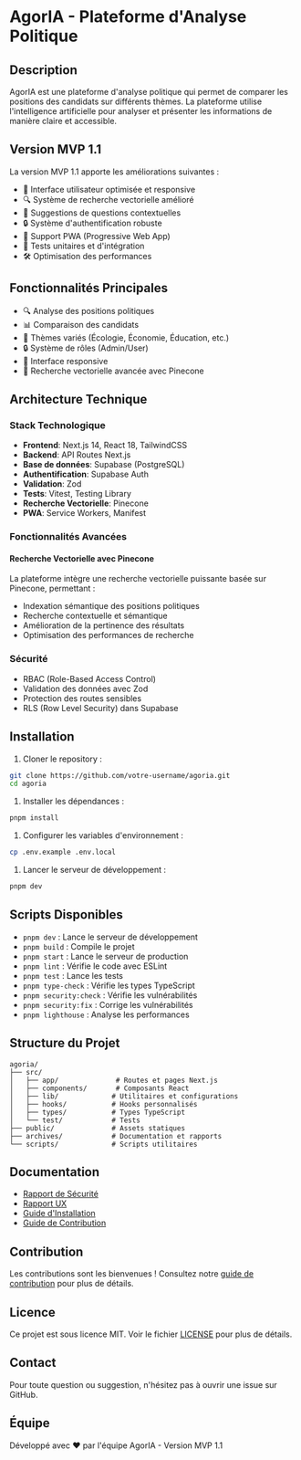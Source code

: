 # AgorIA - Plateforme d'Analyse Politique

## Description

AgorIA est une plateforme d'analyse politique qui permet de comparer les positions des candidats sur différents thèmes. La plateforme utilise l'intelligence artificielle pour analyser et présenter les informations de manière claire et accessible.

## Version MVP 1.1

La version MVP 1.1 apporte les améliorations suivantes :

- 🚀 Interface utilisateur optimisée et responsive
- 🔍 Système de recherche vectorielle amélioré
- 🎯 Suggestions de questions contextuelles
- 🔒 Système d'authentification robuste
- 📱 Support PWA (Progressive Web App)
- 🧪 Tests unitaires et d'intégration
- 🛠️ Optimisation des performances

## Fonctionnalités Principales

- 🔍 Analyse des positions politiques
- 📊 Comparaison des candidats
- 🎯 Thèmes variés (Écologie, Économie, Éducation, etc.)
- 🔒 Système de rôles (Admin/User)
- 📱 Interface responsive
- 🧠 Recherche vectorielle avancée avec Pinecone

## Architecture Technique

### Stack Technologique

- **Frontend**: Next.js 14, React 18, TailwindCSS
- **Backend**: API Routes Next.js
- **Base de données**: Supabase (PostgreSQL)
- **Authentification**: Supabase Auth
- **Validation**: Zod
- **Tests**: Vitest, Testing Library
- **Recherche Vectorielle**: Pinecone
- **PWA**: Service Workers, Manifest

### Fonctionnalités Avancées

#### Recherche Vectorielle avec Pinecone

La plateforme intègre une recherche vectorielle puissante basée sur Pinecone, permettant :

- Indexation sémantique des positions politiques
- Recherche contextuelle et sémantique
- Amélioration de la pertinence des résultats
- Optimisation des performances de recherche

### Sécurité

- RBAC (Role-Based Access Control)
- Validation des données avec Zod
- Protection des routes sensibles
- RLS (Row Level Security) dans Supabase

## Installation

1. Cloner le repository :

```bash
git clone https://github.com/votre-username/agoria.git
cd agoria
```

1. Installer les dépendances :

```bash
pnpm install
```

1. Configurer les variables d'environnement :

```bash
cp .env.example .env.local
```

1. Lancer le serveur de développement :

```bash
pnpm dev
```

## Scripts Disponibles

- `pnpm dev` : Lance le serveur de développement
- `pnpm build` : Compile le projet
- `pnpm start` : Lance le serveur de production
- `pnpm lint` : Vérifie le code avec ESLint
- `pnpm test` : Lance les tests
- `pnpm type-check` : Vérifie les types TypeScript
- `pnpm security:check` : Vérifie les vulnérabilités
- `pnpm security:fix` : Corrige les vulnérabilités
- `pnpm lighthouse` : Analyse les performances

## Structure du Projet

```plaintext
agoria/
├── src/
│   ├── app/              # Routes et pages Next.js
│   ├── components/       # Composants React
│   ├── lib/             # Utilitaires et configurations
│   ├── hooks/           # Hooks personnalisés
│   ├── types/           # Types TypeScript
│   └── test/            # Tests
├── public/              # Assets statiques
├── archives/            # Documentation et rapports
└── scripts/             # Scripts utilitaires
```

## Documentation

- [Rapport de Sécurité](archives/security_check_agoria.md)
- [Rapport UX](archives/ux_check_agoria.md)
- [Guide d'Installation](docs/installation.md)
- [Guide de Contribution](docs/contributing.md)

## Contribution

Les contributions sont les bienvenues ! Consultez notre [guide de contribution](docs/contributing.md) pour plus de détails.

## Licence

Ce projet est sous licence MIT. Voir le fichier [LICENSE](LICENSE) pour plus de détails.

## Contact

Pour toute question ou suggestion, n'hésitez pas à ouvrir une issue sur GitHub.

## Équipe

Développé avec ❤️ par l'équipe AgorIA - Version MVP 1.1
